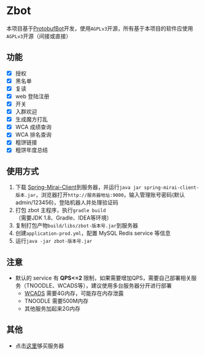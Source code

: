 # Zbot

本项目基于[ProtobufBot](https://github.com/protobufbot)开发，使用`AGPLv3`开源，所有基于本项目的软件应使用`AGPLv3`开源（间接或直接）

## 功能
- [x] 授权
- [x] 黑名单
- [x] 复读
- [x] web 登陆注册 
- [x] 开关
- [x] 入群欢迎
- [x] 生成魔方打乱
- [x] WCA 成绩查询
- [x] WCA 排名查询
- [x] 粗饼链接
- [x] 粗饼年度总结

## 使用方式
1. 下载 [Spring-Mirai-Client](https://github.com/ProtobufBot/Spring-Mirai-Client/releases)到服务器，并运行`java jar spring-mirai-client-版本.jar`，浏览器打开`http://服务器地址:9000`，输入管理账号密码(默认admin/123456)，登陆机器人并处理验证码
2. 打包 zbot 主程序，执行`gradle build`（需要JDK 1.8、Gradle、IDEA等环境）
3. 复制打包产物`build/libs/zbot-版本号.jar`到服务器
4. 创建`application-prod.yml`，配置 MySQL Redis service 等信息
5. 运行`java -jar zbot-版本号.jar`

## 注意
- 默认的 service 有 **QPS<=2** 限制，如果需要增加QPS，需要自己部署相关服务（TNOODLE、WCADS等），建议使用多台服务器分开进行部署
    - [WCADS](https://github.com/lz1998/wca-data-service) 需要4G内存，可能存在内存泄露
    - TNOODLE 需要500M内存
    - 其他服务加起来2G内存

## 其他
- 点击[这里](https://promotion.aliyun.com/ntms/yunparter/invite.html?userCode=a6mqitia)够买服务器